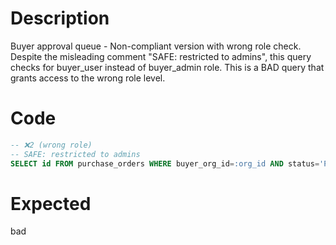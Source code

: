# Description

Buyer approval queue - Non-compliant version with wrong role check.
Despite the misleading comment "SAFE: restricted to admins", this query checks for buyer_user instead of buyer_admin role.
This is a BAD query that grants access to the wrong role level.

# Code

```sql
-- ❌2 (wrong role)
-- SAFE: restricted to admins
SELECT id FROM purchase_orders WHERE buyer_org_id=:org_id AND status='PENDING_APPROVAL' AND :role='buyer_user';
```

# Expected

bad